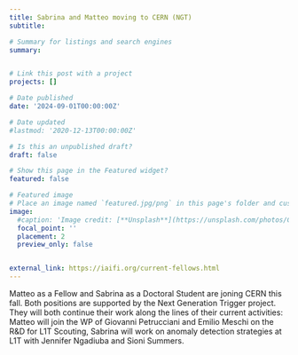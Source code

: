 ```yaml
---
title: Sabrina and Matteo moving to CERN (NGT)
subtitle: 

# Summary for listings and search engines
summary: 


# Link this post with a project
projects: []

# Date published
date: '2024-09-01T00:00:00Z'

# Date updated
#lastmod: '2020-12-13T00:00:00Z'

# Is this an unpublished draft?
draft: false

# Show this page in the Featured widget?
featured: false

# Featured image
# Place an image named `featured.jpg/png` in this page's folder and customize its options here.
image:
  #caption: 'Image credit: [**Unsplash**](https://unsplash.com/photos/CpkOjOcXdUY)'
  focal_point: ''
  placement: 2
  preview_only: false


external_link: https://iaifi.org/current-fellows.html
---
```


Matteo as a Fellow and Sabrina as a Doctoral Student are joning CERN
this fall. Both positions are supported by the Next Generation Trigger
project. They will both continue their work along the lines of their
current activities: Matteo will join the WP of Giovanni Petrucciani
and Emilio Meschi on the R&D for L1T Scouting, Sabrina will work on
anomaly detection strategies at L1T with Jennifer Ngadiuba and Sioni Summers. 


